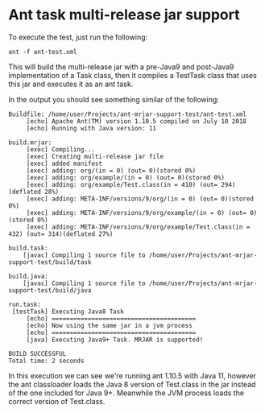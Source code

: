 # Ant task multi-release jar support
 
To execute the test, just run the following:
```
ant -f ant-test.xml
```

This will build the multi-release jar with a pre-Java9 and post-Java9 implementation of a Task class,
then it compiles a TestTask class that uses this jar and executes it as an ant task.

In the output you should see something similar of the following:
```
Buildfile: /home/user/Projects/ant-mrjar-support-test/ant-test.xml
     [echo] Apache Ant(TM) version 1.10.5 compiled on July 10 2018
     [echo] Running with Java version: 11

build.mrjar:
     [exec] Compiling...
     [exec] Creating multi-release jar file
     [exec] added manifest
     [exec] adding: org/(in = 0) (out= 0)(stored 0%)
     [exec] adding: org/example/(in = 0) (out= 0)(stored 0%)
     [exec] adding: org/example/Test.class(in = 410) (out= 294)(deflated 28%)
     [exec] adding: META-INF/versions/9/org/(in = 0) (out= 0)(stored 0%)
     [exec] adding: META-INF/versions/9/org/example/(in = 0) (out= 0)(stored 0%)
     [exec] adding: META-INF/versions/9/org/example/Test.class(in = 432) (out= 314)(deflated 27%)

build.task:
    [javac] Compiling 1 source file to /home/user/Projects/ant-mrjar-support-test/build/task

build.java:
    [javac] Compiling 1 source file to /home/user/Projects/ant-mrjar-support-test/build/java

run.task:
 [testTask] Executing Java8 Task
     [echo] ========================================
     [echo] Now using the same jar in a jvm process
     [echo] ========================================
     [java] Executing Java9+ Task. MRJAR is supported!

BUILD SUCCESSFUL
Total time: 2 seconds
```

In this execution we can see we're running ant 1.10.5 with Java 11, however
the ant classloader loads the Java 8 version of Test.class in the jar instead
of the one included for Java 9+. Meanwhile the JVM process loads the correct version
of Test.class.
